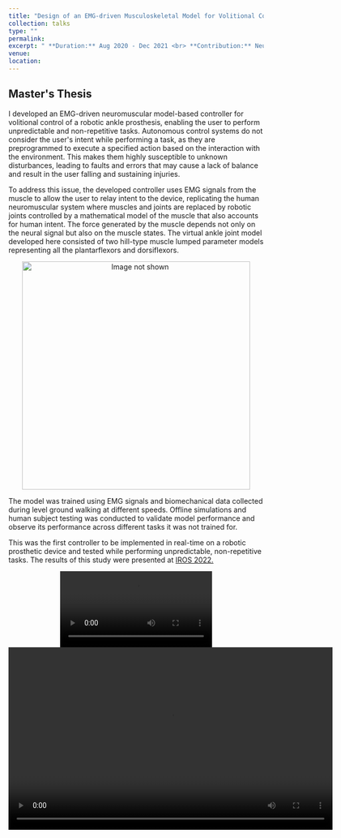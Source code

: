 ```yaml
---
title: "Design of an EMG-driven Musculoskeletal Model for Volitional Control of a Robotic Ankle Prosthesis."
collection: talks
type: ""
permalink: 
excerpt: " **Duration:** Aug 2020 - Dec 2021 <br> **Contribution:** Neuromuscular Model of the Ankle, Control theory, Non-Linear Optimization, Setting up a real-time control system, Design of Experiment." 
venue:  
location: 
---
```



## Master's Thesis

I developed an EMG-driven neuromuscular model-based controller for volitional control of a robotic ankle prosthesis, enabling the user to perform unpredictable and non-repetitive tasks. Autonomous control systems do not consider the user's intent while performing a task, as they are preprogrammed to execute a specified action based on the interaction with the environment. This makes them highly susceptible to unknown disturbances, leading to faults and errors that may cause a lack of balance and result in the user falling and sustaining injuries.

To address this issue, the developed controller uses EMG signals from the muscle to allow the user to relay intent to the device, replicating the human neuromuscular system where muscles and joints are replaced by robotic joints controlled by a mathematical model of the muscle that also accounts for human intent. The force generated by the muscle depends not only on the neural signal but also on the muscle states. The virtual ankle joint model developed here consisted of two hill-type muscle lumped parameter models representing all the plantarflexors and dorsiflexors.

<div align="center">
<img src="http://cshah96.github.io/ChinmayShah.github.io/images/Control_Diagram.png" alt="Image not shown" width="450" height="450">
 </div>

The model was trained using EMG signals and biomechanical data collected during level ground walking at different speeds. Offline simulations and human subject testing was conducted to validate model performance and observe its performance across different tasks it was not trained for. 

This was the first controller to be implemented in real-time on a robotic prosthetic device and tested while performing unpredictable, non-repetitive tasks. The results of this study were presented at [IROS 2022.](https://cshah96.github.io/ChinmayShah.github.io//publications/2-Paper/)

<div align="center">
<video controls>
  <source src="http://cshah96.github.io/ChinmayShah.github.io/images/Dynamic_balance_crop.mp4" type="video/mp4">
  Your browser does not support the video tag.
</video>
</div>

<div align="center">
<video width="640" height="360" controls>
  <source src="http://cshah96.github.io/ChinmayShah.github.io/images/ICRA_2022_without_slow_motion.mp4" type="video/mp4">
  Your browser does not support the video tag.
</video>
</div>
